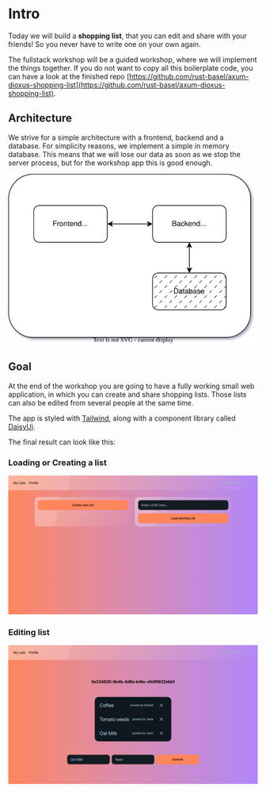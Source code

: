 # Intro

Today we will build a **shopping list**, that you can edit and share with your friends! So you never have to write one
on your own again.

The fullstack workshop will be a guided workshop, where we will implement the things together.
If you do not want to copy all this boilerplate code, you can have a look at the finished repo [https://github.com/rust-basel/axum-dioxus-shopping-list](https://github.com/rust-basel/axum-dioxus-shopping-list).

## Architecture

We strive for a simple architecture with a frontend, backend and a database. For simplicity reasons, we implement a simple in memory database.
This means that we will lose our data as soon as we stop the server process, but for the workshop app this is good enough.

![Simple Architecure for our workshop project](images/arch.svg "Fullstack Architecture")

## Goal

At the end of the workshop you are going to have a fully working small web application, in which you can create and share shopping lists.
Those lists can also be edited from several people at the same time.

The app is styled with [Tailwind](https://tailwindcss.com/), along with a component library called [DaisyUi](https://daisyui.com/).

The final result can look like this:

### Loading or Creating a list
![Page, where you can load a shopping list](images/loading_page.png "Loading a list")

### Editing list
![Page, where you can load a shopping list](images/editing_page.png "Loading a list")
